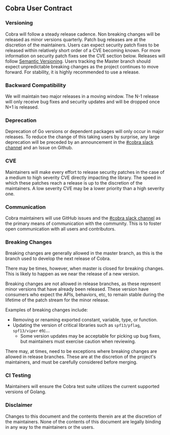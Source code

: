 ## Cobra User Contract

### Versioning

Cobra will follow a steady release cadence. Non breaking changes will be released as minor versions quarterly. Patch bug releases are at the discretion of the maintainers. Users can expect security patch fixes to be released within relatively short order of a CVE becoming known. For more information on security patch fixes see the CVE section below. Releases will follow [Semantic Versioning](https://semver.org/). Users tracking the Master branch should expect unpredictable breaking changes as the project continues to move forward. For stability, it is highly recommended to use a release.

### Backward Compatibility

We will maintain two major releases in a moving window. The N-1 release will only receive bug fixes and security updates and will be dropped once N+1 is released.

### Deprecation

Deprecation of Go versions or dependent packages will only occur in major releases. To reduce the change of this taking users by surprise, any large deprecation will be preceded by an announcement in the [#cobra slack channel](https://gophers.slack.com/archives/CD3LP1199) and an Issue on Github.

### CVE

Maintainers will make every effort to release security patches in the case of a medium to high severity CVE directly impacting the library. The speed in which these patches reach a release is up to the discretion of the maintainers. A low severity CVE may be a lower priority than a high severity one.

### Communication

Cobra maintainers will use GitHub issues and the [#cobra slack channel](https://gophers.slack.com/archives/CD3LP1199) as the primary means of communication with the community. This is to foster open communication with all users and contributors.

### Breaking Changes

Breaking changes are generally allowed in the master branch, as this is the branch used to develop the next release of Cobra.

There may be times, however, when master is closed for breaking changes. This is likely to happen as we near the release of a new version.

Breaking changes are not allowed in release branches, as these represent minor versions that have already been released. These version have consumers who expect the APIs, behaviors, etc, to remain stable during the lifetime of the patch stream for the minor release.

Examples of breaking changes include:

- Removing or renaming exported constant, variable, type, or function.
- Updating the version of critical libraries such as `spf13/pflag`, `spf13/viper` etc...
  - Some version updates may be acceptable for picking up bug fixes, but maintainers must exercise caution when reviewing.

There may, at times, need to be exceptions where breaking changes are allowed in release branches. These are at the discretion of the project's maintainers, and must be carefully considered before merging.

### CI Testing

Maintainers will ensure the Cobra test suite utilizes the current supported versions of Golang.

### Disclaimer

Changes to this document and the contents therein are at the discretion of the maintainers.
None of the contents of this document are legally binding in any way to the maintainers or the users.
